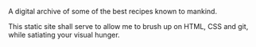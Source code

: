 A digital archive of some of the best recipes known to mankind.

This static site shall serve to allow me to brush up on HTML, CSS and git, while satiating your visual hunger.